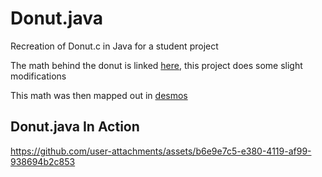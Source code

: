 # Donut.java



Recreation of Donut.c in Java for a student project

The math behind the donut is linked [here](https://www.a1k0n.net/2011/07/20/donut-math.html), this project does some slight modifications

This math was then mapped out in [desmos](https://www.desmos.com/3d/itla1wiacl)

**Donut.java In Action**
------------


https://github.com/user-attachments/assets/b6e9e7c5-e380-4119-af99-938694b2c853


